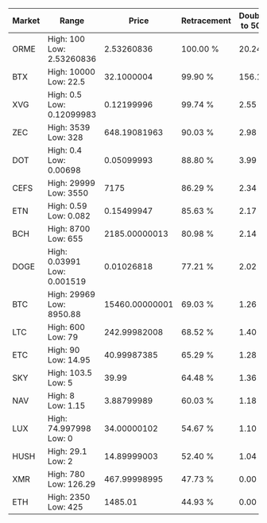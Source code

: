 | Market | Range | Price| Retracement | Doubles to 50% |
| --- | --- | --- | --- | --- |
| ORME | High: 100<br />Low: 2.53260836 | 2.53260836 | 100.00 % | 20.24 |
| BTX | High: 10000<br />Low: 22.5 | 32.1000004 | 99.90 % | 156.11 |
| XVG | High: 0.5<br />Low: 0.12099983 | 0.12199996 | 99.74 % | 2.55 |
| ZEC | High: 3539<br />Low: 328 | 648.19081963 | 90.03 % | 2.98 |
| DOT | High: 0.4<br />Low: 0.00698 | 0.05099993 | 88.80 % | 3.99 |
| CEFS | High: 29999<br />Low: 3550 | 7175 | 86.29 % | 2.34 |
| ETN | High: 0.59<br />Low: 0.082 | 0.15499947 | 85.63 % | 2.17 |
| BCH | High: 8700<br />Low: 655 | 2185.00000013 | 80.98 % | 2.14 |
| DOGE | High: 0.03991<br />Low: 0.001519 | 0.01026818 | 77.21 % | 2.02 |
| BTC | High: 29969<br />Low: 8950.88 | 15460.00000001 | 69.03 % | 1.26 |
| LTC | High: 600<br />Low: 79 | 242.99982008 | 68.52 % | 1.40 |
| ETC | High: 90<br />Low: 14.95 | 40.99987385 | 65.29 % | 1.28 |
| SKY | High: 103.5<br />Low: 5 | 39.99 | 64.48 % | 1.36 |
| NAV | High: 8<br />Low: 1.15 | 3.88799989 | 60.03 % | 1.18 |
| LUX | High: 74.997998<br />Low: 0 | 34.00000102 | 54.67 % | 1.10 |
| HUSH | High: 29.1<br />Low: 2 | 14.89999003 | 52.40 % | 1.04 |
| XMR | High: 780<br />Low: 126.29 | 467.99998995 | 47.73 % | 0.00 |
| ETH | High: 2350<br />Low: 425 | 1485.01 | 44.93 % | 0.00 |
